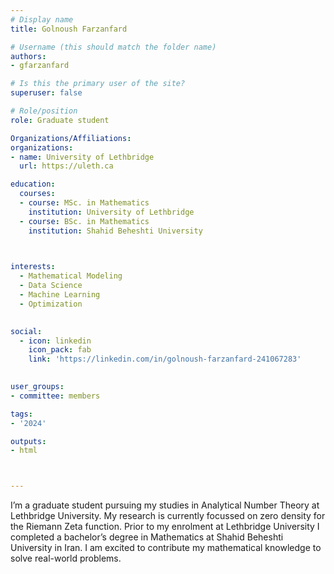 ```yaml
---
# Display name
title: Golnoush Farzanfard

# Username (this should match the folder name)
authors:
- gfarzanfard

# Is this the primary user of the site?
superuser: false

# Role/position
role: Graduate student

Organizations/Affiliations:
organizations:
- name: University of Lethbridge
  url: https://uleth.ca

education:
  courses:
  - course: MSc. in Mathematics
    institution: University of Lethbridge
  - course: BSc. in Mathematics
    institution: Shahid Beheshti University
  


interests:
  - Mathematical Modeling
  - Data Science
  - Machine Learning
  - Optimization
  

social:
  - icon: linkedin
    icon_pack: fab
    link: 'https://linkedin.com/in/golnoush-farzanfard-241067283'
   

user_groups:
- committee: members

tags:
- '2024'

outputs:
- html



---
```


I’m a graduate student pursuing my studies in Analytical Number Theory at Lethbridge University. My research is currently focussed on zero density for the Riemann Zeta function. Prior to my enrolment at Lethbridge University I completed a bachelor’s degree in Mathematics at Shahid Beheshti University in Iran. I am excited to contribute my mathematical knowledge to solve real-world problems.